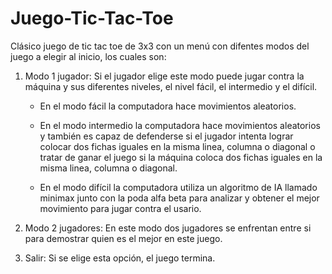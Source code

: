 # Juego-Tic-Tac-Toe

Clásico juego de tic tac toe de 3x3 con un menú con difentes modos del juego a elegir al inicio, los cuales son:
<body>
<ol>
  <li>Modo 1 jugador: Si el jugador elige este modo puede jugar contra la máquina y sus diferentes niveles, el nivel fácil, el intermedio y el difícil.</li>
  <ul>
    <p>
      <li>En el modo fácil la computadora hace movimientos aleatorios.</li>
    </p>
    <p>
      <li>En el modo intermedio la computadora hace movimientos aleatorios y también es capaz de defenderse si el jugador intenta lograr colocar dos fichas iguales en la misma linea, columna o diagonal o tratar de ganar el juego si la máquina coloca dos fichas iguales en la misma linea, columna o diagonal.</li>
    </p>
    <p>
      <li>En el modo difícil la computadora utiliza un algoritmo de IA llamado minimax junto con la poda alfa beta para analizar y obtener el mejor movimiento para jugar contra el usario.</li>
    </p>
  </ul>
  <p>
    <li>Modo 2 jugadores: En este modo dos jugadores se enfrentan entre si para demostrar quien es el mejor en este juego.</li>
  </p>
  <li>Salir: Si se elige esta opción, el juego termina.</li>
</ol>
</body>
